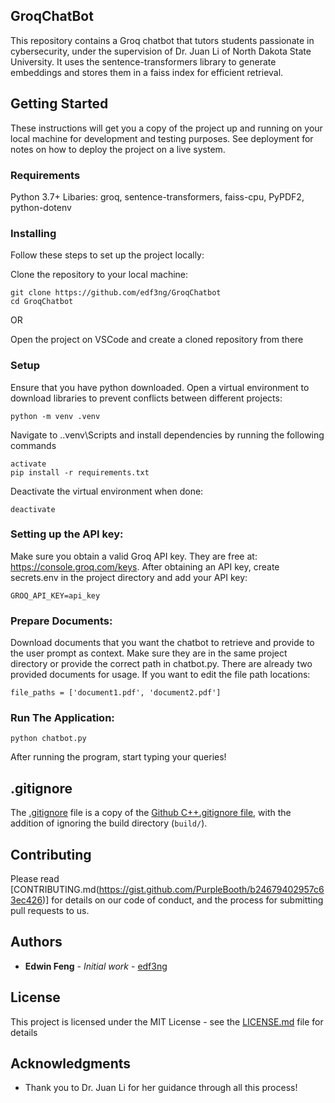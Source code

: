 ## GroqChatBot 

This repository contains a Groq chatbot that tutors students passionate in cybersecurity, under the supervision of Dr. Juan Li of North Dakota State University. It uses the sentence-transformers library to generate embeddings and stores them in a faiss index for efficient retrieval.

## Getting Started

These instructions will get you a copy of the project up and running on your local machine for development and testing purposes. See deployment for notes on how to deploy the project on a live system.

### Requirements

Python 3.7+
Libaries: groq, sentence-transformers, faiss-cpu, PyPDF2, python-dotenv

### Installing

Follow these steps to set up the project locally:

Clone the repository to your local machine:

```
git clone https://github.com/edf3ng/GroqChatbot
cd GroqChatbot
```

OR

Open the project on VSCode and create a cloned repository from there

### Setup

Ensure that you have python downloaded.
Open a virtual environment to download libraries to prevent conflicts between different projects:

```
python -m venv .venv
```

Navigate to .\.venv\Scripts and install dependencies by running the following commands

```
activate
pip install -r requirements.txt
```

Deactivate the virtual environment when done:

```
deactivate
```

### Setting up the API key:

Make sure you obtain a valid Groq API key. They are free at: https://console.groq.com/keys.
After obtaining an API key, create secrets.env in the project directory and add your API key:

```
GROQ_API_KEY=api_key
```

### Prepare Documents:

Download documents that you want the chatbot to retrieve and provide to the user prompt as context. Make sure they are in the same project directory or provide the correct path in chatbot.py. There are already two provided documents for usage.
If you want to edit the file path locations:

```
file_paths = ['document1.pdf', 'document2.pdf']
```

### Run The Application:
```
python chatbot.py
```

After running the program, start typing your queries!

## .gitignore

The [.gitignore](.gitignore) file is a copy of the [Github C++.gitignore file](https://github.com/github/gitignore/blob/master/C%2B%2B.gitignore),
with the addition of ignoring the build directory (`build/`).

## Contributing

Please read [CONTRIBUTING.md(https://gist.github.com/PurpleBooth/b24679402957c63ec426)] for details on our code of conduct, and the process for submitting pull requests to us.

## Authors

* **Edwin Feng** - *Initial work* - [edf3ng](https://github.com/edf3ng)

## License

This project is licensed under the MIT License - see the [LICENSE.md](LICENSE.md) file for details

## Acknowledgments

* Thank you to Dr. Juan Li for her guidance through all this process!
